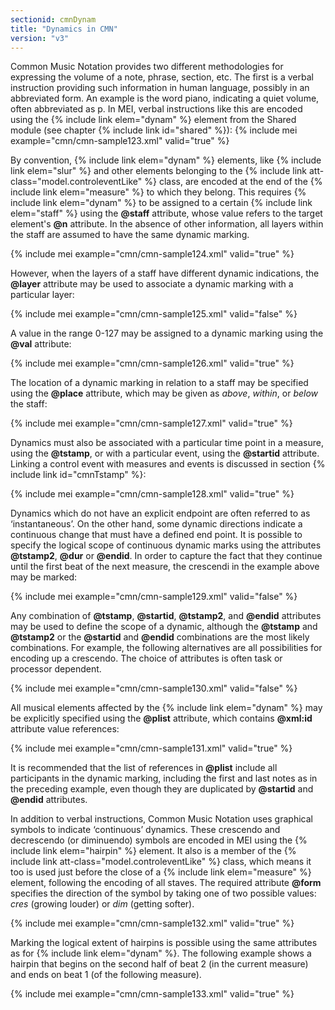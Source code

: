 ```yaml
---
sectionid: cmnDynam
title: "Dynamics in CMN"
version: "v3"
---
```


Common Music Notation provides two different methodologies for expressing the volume of a note, phrase, section, etc. The first is a verbal instruction providing such information in human language, possibly in an abbreviated form. An example is the word piano, indicating a quiet volume, often abbreviated as p. In MEI, verbal instructions like this are encoded using the {% include link elem="dynam" %} element from the Shared module (see chapter {% include link id="shared" %}):
{% include mei example="cmn/cmn-sample123.xml" valid="true" %}

By convention, {% include link elem="dynam" %} elements, like {% include link elem="slur" %} and other elements belonging to the {% include link att-class="model.controleventLike" %} class, are encoded at the end of the {% include link elem="measure" %} to which they belong. This requires {% include link elem="dynam" %} to be assigned to a certain {% include link elem="staff" %} using the **@staff** attribute, whose value refers to the target element's **@n** attribute. In the absence of other information, all layers within the staff are assumed to have the same dynamic marking.

{% include mei example="cmn/cmn-sample124.xml" valid="true" %}

However, when the layers of a staff have different dynamic indications, the **@layer** attribute may be used to associate a dynamic marking with a particular layer:

{% include mei example="cmn/cmn-sample125.xml" valid="false" %}

A value in the range 0-127 may be assigned to a dynamic marking using the **@val** attribute:

{% include mei example="cmn/cmn-sample126.xml" valid="true" %}

The location of a dynamic marking in relation to a staff may be specified using the **@place** attribute, which may be given as *above*, *within*, or *below* the staff:

{% include mei example="cmn/cmn-sample127.xml" valid="true" %}

Dynamics must also be associated with a particular time point in a measure, using the **@tstamp**, or with a particular event, using the **@startid** attribute. Linking a control event with measures and events is discussed in section {% include link id="cmnTstamp" %}:

{% include mei example="cmn/cmn-sample128.xml" valid="true" %}

Dynamics which do not have an explicit endpoint are often referred to as ‘instantaneous’. On the other hand, some dynamic directions indicate a continuous change that must have a defined end point. It is possible to specify the logical scope of continuous dynamic marks using the attributes **@tstamp2**, **@dur** or **@endid**. In order to capture the fact that they continue until the first beat of the next measure, the crescendi in the example above may be marked:

{% include mei example="cmn/cmn-sample129.xml" valid="false" %}

Any combination of **@tstamp**, **@startid**, **@tstamp2**, and **@endid** attributes may be used to define the scope of a dynamic, although the **@tstamp** and **@tstamp2** or the **@startid** and **@endid** combinations are the most likely combinations. For example, the following alternatives are all possibilities for encoding up a crescendo. The choice of attributes is often task or processor dependent.

{% include mei example="cmn/cmn-sample130.xml" valid="false" %}

All musical elements affected by the {% include link elem="dynam" %} may be explicitly specified using the **@plist** attribute, which contains **@xml:id** attribute value references:

{% include mei example="cmn/cmn-sample131.xml" valid="true" %}

It is recommended that the list of references in **@plist** include all participants in the dynamic marking, including the first and last notes as in the preceding example, even though they are duplicated by **@startid** and **@endid** attributes.

In addition to verbal instructions, Common Music Notation uses graphical symbols to indicate ‘continuous’ dynamics. These crescendo and decrescendo (or diminuendo) symbols are encoded in MEI using the {% include link elem="hairpin" %} element. It also is a member of the {% include link att-class="model.controleventLike" %} class, which means it too is used just before the close of a {% include link elem="measure" %} element, following the encoding of all staves. The required attribute **@form** specifies the direction of the symbol by taking one of two possible values: *cres* (growing louder) or *dim* (getting softer).

{% include mei example="cmn/cmn-sample132.xml" valid="true" %}

Marking the logical extent of hairpins is possible using the same attributes as for {% include link elem="dynam" %}. The following example shows a hairpin that begins on the second half of beat 2 (in the current measure) and ends on beat 1 (of the following measure).

{% include mei example="cmn/cmn-sample133.xml" valid="true" %}
